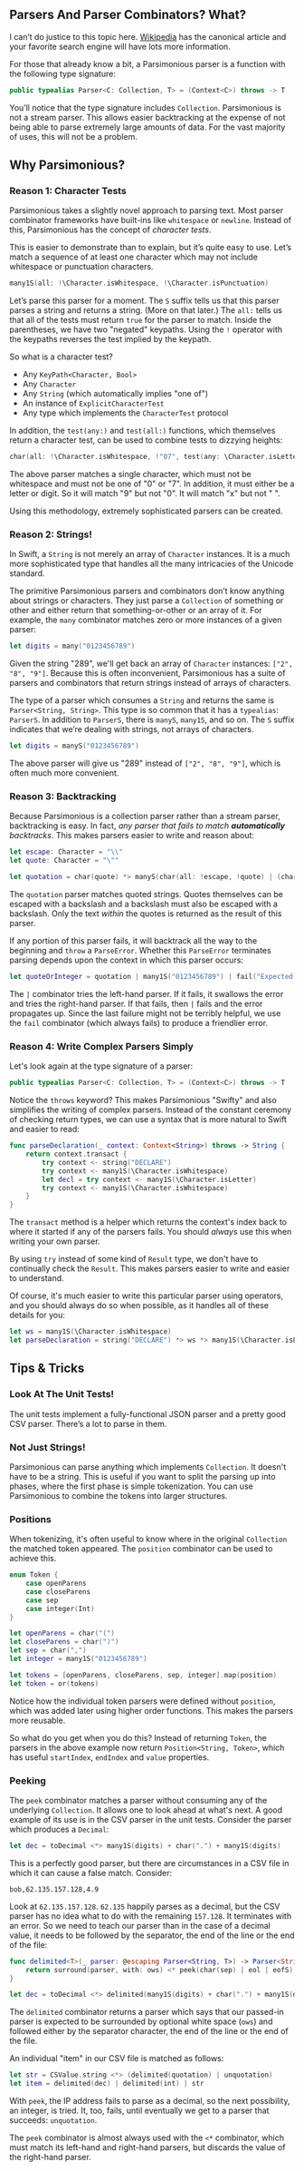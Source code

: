 ## Parsers And Parser Combinators? What?

I can&rsquo;t do justice to this topic here. [Wikipedia](https://en.wikipedia.org/wiki/Parser_combinator) has the canonical article and your favorite search engine will have lots more information. 

For those that already know a bit, a Parsimonious parser is a function with the following type signature:

```swift
public typealias Parser<C: Collection, T> = (Context<C>) throws -> T
```

You&rsquo;ll notice that the type signature includes `Collection`. Parsimonious is not a stream parser. This allows easier backtracking at the expense of not being able to parse extremely large amounts of data. For the vast majority of uses, this will not be a problem.

## Why Parsimonious?

### Reason 1: Character Tests

Parsimonious takes a slightly novel approach to parsing text. Most parser combinator frameworks have built-ins like `whitespace` or `newline`. Instead of this, Parsimonious has the concept of _character tests_.

This is easier to demonstrate than to explain, but it&rsquo;s quite easy to use. Let&rsquo;s match a sequence of at least one character which may not include whitespace or punctuation characters.

```swift
many1S(all: !\Character.isWhitespace, !\Character.isPunctuation)
```

Let&rsquo;s parse this parser for a moment. The `S` suffix tells us that this parser parses a string and returns a string. (More on that later.) The `all:` tells us that all of the tests must return `true` for the parser to match. Inside the parentheses, we have two "negated" keypaths. Using the `!` operator with the keypaths reverses the test implied by the keypath.

So what is a character test? 

- Any `KeyPath<Character, Bool>`
- Any `Character`
- Any `String` (which automatically implies "one of")
- An instance of `ExplicitCharacterTest` 
- Any type which implements the `CharacterTest` protocol

In addition, the `test(any:)` and `test(all:)` functions, which themselves return a character test, can be used to combine tests to dizzying heights:

```swift
char(all: !\Character.isWhitespace, !"07", test(any: \Character.isLetter, \Character.isDigit))
```

The above parser matches a single character, which must not be whitespace and must not be one of "0" or "7". In addition, it must either be a letter or digit. So it will match "9" but not "0". It will match "x" but not " ".

Using this methodology, extremely sophisticated parsers can be created.

### Reason 2: Strings!

In Swift, a `String` is not merely an array of `Character` instances. It is a much more sophisticated type that handles all the many intricacies of the Unicode standard.

The primitive Parsimonious parsers and combinators don&rsquo;t know anything about strings or characters. They just parse a `Collection` of something or other and either return that something-or-other or an array of it. For example, the `many` combinator matches zero or more instances of a given parser:

```swift
let digits = many("0123456789")
```

Given the string "289", we'll get back an array of `Character` instances: `["2", "8", "9"]`. Because this is often inconvenient, Parsimonious has a suite of parsers and combinators that return strings instead of arrays of characters.

The type of a parser which consumes a `String` and returns the same is `Parser<String, String>`. This type is so common that it has a `typealias`: `ParserS`. In addition to `ParserS`, there is `manyS`, `many1S`, and so on. The `S` suffix indicates that we&rsquo;re dealing with strings, not arrays of characters.

```swift
let digits = manyS("0123456789")
```

The above parser will give us "289" instead of `["2", "8", "9"]`, which is often much more convenient.

### Reason 3: Backtracking

Because Parsimonious is a collection parser rather than a stream parser, backtracking is easy. In fact, _any parser that fails to match **automatically** backtracks_. This makes parsers easier to write and reason about:

```swift
let escape: Character = "\\"
let quote: Character = "\""

let quotation = char(quote) *> manyS(char(all: !escape, !quote) | (char(escape) *> char(any: escape, quote))) <* char(quote)
```

The `quotation` parser matches quoted strings. Quotes themselves can be escaped with a backslash and a backslash must also be escaped with a backslash. Only the text _within_ the quotes is returned as the result of this parser.

If any portion of this parser fails, it will backtrack all the way to the beginning and `throw` a `ParseError`. Whether this `ParseError` terminates parsing depends upon the context in which this parser occurs:

```swift
let quoteOrInteger = quotation | many1S("0123456789") | fail("Expected a quotation or integer")
```

The `|` combinator tries the left-hand parser. If it fails, it swallows the error and tries the right-hand parser. If that fails, then `|` fails and the error propagates up. Since the last failure might not be terribly helpful, we use the `fail` combinator (which always fails) to produce a friendlier error.

### Reason 4: Write Complex Parsers Simply

Let's look again at the type signature of a parser:

```swift
public typealias Parser<C: Collection, T> = (Context<C>) throws -> T
```

Notice the `throws` keyword? This makes Parsimonious "Swifty" and also simplifies the writing of complex parsers. Instead of the constant ceremony of checking return types, we can use a syntax that is more natural to Swift and easier to read:

```swift
func parseDeclaration(_ context: Context<String>) throws -> String {
    return context.transact {
        try context <- string("DECLARE")
        try context <- many1S(\Character.isWhitespace)
        let decl = try context <- many1S(\Character.isLetter)
        try context <- many1S(\Character.isWhitespace)
    }
}
```

The `transact` method is a helper which returns the context's index back to where it started if any of the parsers fails. You should _always_ use this when writing your own parser.

By using `try` instead of some kind of `Result` type, we don't have to continually check the `Result`. This makes parsers easier to write and easier to understand.

Of course, it's much easier to write this particular parser using operators, and you should always do so when possible, as it handles all of these details for you:

```swift
let ws = many1S(\Character.isWhitespace)
let parseDeclaration = string("DECLARE") *> ws *> many1S(\Character.isLetter) <* ws 
```

## Tips &amp; Tricks

### Look At The Unit Tests!

The unit tests implement a fully-functional JSON parser and a pretty good CSV parser. There&rsquo;s a lot to parse in them.

### Not Just Strings!

Parsimonious can parse anything which implements `Collection`. It doesn't have to be a string. This is useful if you want to split the parsing up into phases, where the first phase is simple tokenization. You can use Parsimonious to combine the tokens into larger structures.

### Positions

When tokenizing, it's often useful to know where in the original `Collection` the matched token appeared. The `position` combinator can be used to achieve this.

```swift
enum Token {
    case openParens
    case closeParens
    case sep
    case integer(Int)
}

let openParens = char("(")
let closeParens = char(")")
let sep = char(",")
let integer = many1S("0123456789")

let tokens = [openParens, closeParens, sep, integer].map(position)
let token = or(tokens)
```

Notice how the individual token parsers were defined without `position`, which was added later using higher order functions. This makes the parsers more reusable.

So what do you get when you do this? Instead of returning `Token`, the parsers in the above example now return `Position<String, Token>`, which has useful `startIndex`, `endIndex` and `value` properties.

### Peeking

The `peek` combinator matches a parser without consuming any of the underlying `Collection`. It allows one to look ahead at what's next. A good example of its use is in the CSV parser in the unit tests. Consider the parser which produces a `Decimal`:

```swift
let dec = toDecimal <*> many1S(digits) + char(".") + many1S(digits)
```

This is a perfectly good parser, but there are circumstances in a CSV file in which it can cause a false match. Consider:

```
bob,62.135.157.128,4.9
```

Look at `62.135.157.128`. `62.135` happily parses as a decimal, but the CSV parser has no idea what to do with the remaining `157.128`. It terminates with an error. So we need to teach our parser than in the case of a decimal value, it needs to be followed by the separator, the end of the line or the end of the file:

```swift
func delimited<T>(_ parser: @escaping Parser<String, T>) -> Parser<String, T> {
    return surround(parser, with: ows) <* peek(char(sep) | eol | eofS)
}

let dec = toDecimal <*> delimited(many1S(digits) + char(".") + many1S(digits))
```

The `delimited` combinator returns a parser which says that our passed-in parser is expected to be surrounded by optional white space (`ows`) and followed either by the separator character, the end of the line or the end of the file.

An individual "item" in our CSV file is matched as follows:

```swift
let str = CSValue.string <*> (delimited(quotation) | unquotation)
let item = delimited(dec) | delimited(int) | str
```

With `peek`, the IP address fails to parse as a decimal, so the next possibility, an integer, is tried. It, too, fails, until eventually we get to a parser that succeeds: `unquotation`.

The `peek` combinator is almost always used with the `<*` combinator, which must match its left-hand and right-hand parsers, but discards the value of the right-hand parser.

